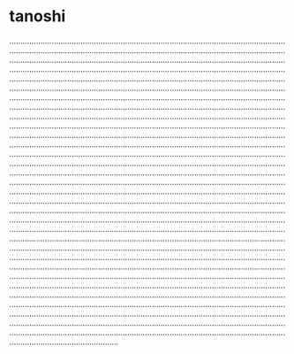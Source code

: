 # tanoshi

.................................................................................................................................................................................................................................................................................................................................................................................................................................................................................................................................................................................................................................................................................................................................................................................................................................................................................................................................................................................................................................................................................................................................................................................................................................................................................................................................................................................................................................................................................................................................................................................................................................................................................................................................................................................................................................................................................................................................................................................................................................................................................................................................................................................................................................................................................................................................................................................................................................................................................................................................................................................................................................................................................................................................................................................................................................................................................................................................................................................................................................................................................................................................................................................................................................................................................................................................................................................................................................................................................................................................................................................................................................................................................................................................................................................................................................................................................................................................................................................................................................................................................................................................................................................